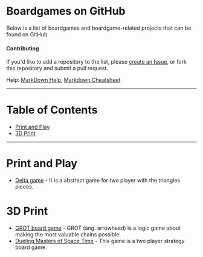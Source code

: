 # Boardgames on GitHub

Below is a list of boardgames and boardgame-related projects that can be found on GitHub.

#### Contributing

If you'd like to add a repository to the list, please [create an Issue](https://github.com/leereilly/games/issues), or fork this repository and submit a pull request.

Help: [MarkDown Help](https://help.github.com/articles/github-flavored-markdown), [Markdown Cheatsheet](https://github.com/adam-p/markdown-here/wiki/Markdown-Cheatsheet)

-------

# Table of Contents
- [Print and Play](#print-and-play)
- [3D Print](#3d-print)

-------

# Print and Play
* [Delta game](https://gist.github.com/brannondorsey/5d17c6a85d3408199efa) - It is a abstract game for two player with the triangles pieces.

# 3D Print
* [GROT board game](https://github.com/stxnext/grot-board-game) - GROT (ang. arrowhead) is a logic game about making the most valuable chains possible.
* [Dueling Masters of Space Time](https://github.com/smcameron/dueling-masters-of-space-time) - This game is a two player strategy board game. 
